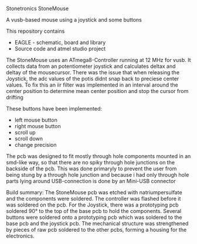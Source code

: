 Stonetronics StoneMouse

A vusb-based mouse using a joystick and some buttons

This repository contains
- EAGLE - schematic, board and library
- Source code and atmel studio project

The StoneMouse uses an ATmega8-Controller running at 12 MHz for vusb.
It collects data from an potentiometer joystick and calculates deltax and deltay of the mousecursor. There was the issue that when releasing the Joystick, the adc values of the potis didnt snap back to preciese center values. To fix this an iir filter was implemented in an interval around the center position to determine mean center position and stop the cursor from drifting

These buttons have been implemented:
- left mouse button
- right mouse button
- scroll up
- scroll down
- change precision

The pcb was designed to fit mostly through hole components mounted in an smd-like way, so that there are no spiky through hole junctions on the backside of the pcb.
This was done primaryly to prevent the user from being stung by a through hole junction and because i had only through hole parts lying around
USB-connection is done by an Mini-USB connector

Build summary:
The StoneMouse pcb was etched with natriumpersulfate and the components were soldered. The controller was flashed before it was soldered on the pcb.
For the Joystick, there was a prototyping pcb soldered 90° to the top of the base pcb to hold the components. Several buttons were soldered onto a prototyping pcb which was soldered to the base pcb and the joystick pcb. The mechanical structure was strengthened by pieces of raw pcb soldered to the other pcbs, forming a housing for the electronics. 

